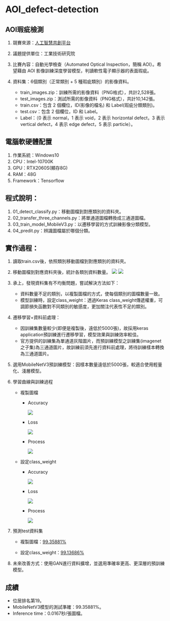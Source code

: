 # AOI_defect-detection

## AOI瑕疵檢測
1. 競賽來源：[人工智慧共創平台](https://aidea-web.tw/topic/285ef3be-44eb-43dd-85cc-f0388bf85ea4)

2. 議題提供單位：工業技術研究院

3. 比賽內容：自動光學檢查（Automated Optical Inspection，簡稱 AOI）。希望藉由 AOI 影像訓練深度學習模型，判讀軟性電子顯示器的表面瑕疵。

4. 資料集：6個類別（正常類別 + 5 種瑕疵類別）的影像資料。
   * train_images.zip：訓練所需的影像資料（PNG格式），共計2,528張。
   * test_images.zip：測試所需的影像資料（PNG格式），共計10,142張。
   * train.csv：包含 2 個欄位，ID(影像的檔名) 和 Label(瑕疵分類類別)。
   * test.csv：包含 2 個欄位，ID 和 Label。
   * Label：（0 表示 normal，1 表示 void，2 表示 horizontal defect，3 表示 vertical defect，4 表示 edge defect，5 表示 particle）。

## 電腦軟硬體配置
1. 作業系統：Windows10
2. CPU：Intel-10700K
3. GPU：RTX2060S(顯存8G)
4. RAM：48G
5. Framework：Tensorflow

## 程式說明：
1. 01_detect_classify.py：移動圖檔到對應類別的資料夾。
2. 02_transfer_three_channels.py：將單通道圖檔轉換成三通道圖檔。
3. 03_train_model_MobileV3.py：以遷移學習的方式訓練影像分類模型。
4. 04_predit.py：辨識圖檔屬於哪個分類。

## 實作過程：
1. 讀取train.csv後，依照類別移動圖檔到對應類別的資料夾。

2. 移動圖檔到對應資料夾後，統計各類別資料數量。
![](https://github.com/midnightla0710/AOI_defect-detection/blob/main/pictures/class%20and%20num.png)
![](https://github.com/midnightla0710/AOI_defect-detection/blob/main/pictures/class.png)

3. 承上，發現資料集有不均衡問題，嘗試解決方法如下：
   * 資料數量不足的類別，以複製圖檔的方式，使每個類別的圖檔數量一致。
   * 模型訓練時，設定class_weight：透過Keras class_weight傳遞權重，可調節損失函數對不同類別的敏感度，更加關注代表性不足的類別。

4. 遷移學習+資料前處理：
   * 因訓練集數量較少(即便是複製後，遠低於5000張)，故採用keras application預訓練進行遷移學習，模型效果與訓練效率較佳。
   * 官方提供的訓練集為單通道灰階圖片，而預訓練模型之訓練集(imagenet之子集)為三通道圖片，故訓練前須先進行資料前處理，將待訓練樣本轉換為三通道圖片。

5. 選用MobileNetV3預訓練模型：因樣本數量遠低於5000張，較適合使用輕量化、淺層模型。

6. 學習曲線與訓練過程 
   * 複製圖檔
     * Accuracy
       
        ![](https://github.com/midnightla0710/AOI_defect-detection/blob/main/pictures/copy/acc.png)
     
     * Loss
       
        ![](https://github.com/midnightla0710/AOI_defect-detection/blob/main/pictures/copy/loss.png) 
     
     * Process
       
        ![](https://github.com/midnightla0710/AOI_defect-detection/blob/main/pictures/copy/trianing.jpg)

   * 設定class_weight  
     * Accuracy
       
        ![](https://github.com/midnightla0710/AOI_defect-detection/blob/main/pictures/class_weight/acc.png)
     
     * Loss
       
        ![](https://github.com/midnightla0710/AOI_defect-detection/blob/main/pictures/class_weight/loss.png) 
     
     * Process
       
        ![](https://github.com/midnightla0710/AOI_defect-detection/blob/main/pictures/class_weight/trianing.jpg)

7. 預測test資料集
   * 複製圖檔：[99.35881%](https://github.com/midnightla0710/AOI_defect-detection/blob/main/pictures/copy/rank.jpg)
  
   * 設定class_weight：[99.13686%](https://github.com/midnightla0710/AOI_defect-detection/blob/main/pictures/class_weight/rank.jpg)

8. 未來改善方式：使用GAN進行資料擴增，並選用準確率更高、更深層的預訓練模型。

## 成績
   * 位居排名第19。
   * MobileNetV3模型的測試準確：99.35881%。
   * Inference time：0.0167秒/張圖檔。
